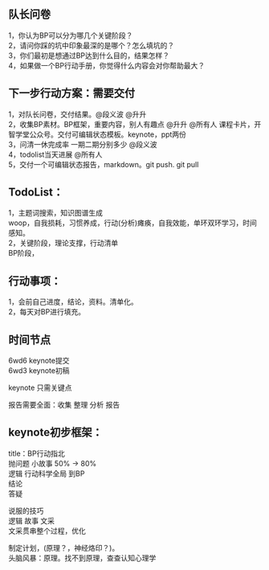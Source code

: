 ## 队长问卷
1，你认为BP可以分为哪几个关键阶段？  
2，请问你踩的坑中印象最深的是哪个？怎么填坑的？  
3，你们最初是想通过BP达到什么目的，结果怎样？  
4，如果做一个BP行动手册，你觉得什么内容会对你帮助最大？  

## 下一步行动方案：需要交付
1，对队长问卷，交付结果。@段义波 @升升  
2，收集BP素材。BP框架，重要内容，别人有趣点 @升升 @所有人 课程卡片，开智学堂公众号。交付可编辑状态模板。keynote，ppt两份  
3，问清一休完成率 一期二期分别多少 @段义波  
4，todolist当天进展 @所有人  
5，交付一个可编辑状态报告，markdown。git push. git pull  

## TodoList：
1，主题词搜索，知识图谱生成  
    woop，自我损耗，习惯养成，行动(分析)瘫痪，自我效能，单环双环学习，时间感知。  
2，关键阶段，理论支撑，行动清单  
    BP阶段，  

## 行动事项：
1，会前自己进度，结论，资料。清单化。  
2，每天对BP进行填充。  
 
## 时间节点
6wd6 keynote提交  
6wd3 keynote初稿  

keynote 只需关键点  

报告需要全面：收集 整理 分析 报告  

## keynote初步框架：  
title：BP行动指北  
抛问题 小故事 50% -> 80%  
逻辑 行动科学全局 到BP  
结论  
答疑  

说服的技巧  
逻辑 故事 文采  
文采贯串整个过程，优化  

制定计划，(原理？，神经烙印？)。  
头脑风暴：原理。找不到原理，查查认知心理学  


